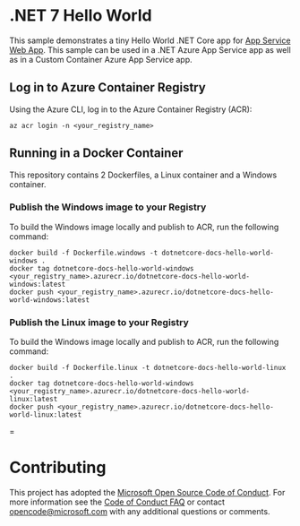 # .NET 7 Hello World

This sample demonstrates a tiny Hello World .NET Core app for [App Service Web App](https://docs.microsoft.com/azure/app-service-web). This sample can be used in a .NET Azure App Service app as well as in a Custom Container Azure App Service app.

## Log in to Azure Container Registry

Using the Azure CLI, log in to the Azure Container Registry (ACR):

```azurecli
az acr login -n <your_registry_name>
```

## Running in a Docker Container

This repository contains 2 Dockerfiles, a Linux container and a Windows container.

### Publish the Windows image to your Registry

To build the Windows image locally and publish to ACR, run the following command:

```docker
docker build -f Dockerfile.windows -t dotnetcore-docs-hello-world-windows . 
docker tag dotnetcore-docs-hello-world-windows <your_registry_name>.azurecr.io/dotnetcore-docs-hello-world-windows:latest
docker push <your_registry_name>.azurecr.io/dotnetcore-docs-hello-world-windows:latest
```

### Publish the Linux image to your Registry

To build the Windows image locally and publish to ACR, run the following command:

```docker
docker build -f Dockerfile.linux -t dotnetcore-docs-hello-world-linux . 
docker tag dotnetcore-docs-hello-world-windows <your_registry_name>.azurecr.io/dotnetcore-docs-hello-world-linux:latest
docker push <your_registry_name>.azurecr.io/dotnetcore-docs-hello-world-linux:latest
```
=

# Contributing

This project has adopted the [Microsoft Open Source Code of Conduct](https://opensource.microsoft.com/codeofconduct/). For more information see the [Code of Conduct FAQ](https://opensource.microsoft.com/codeofconduct/faq/) or contact [opencode@microsoft.com](mailto:opencode@microsoft.com) with any additional questions or comments.
